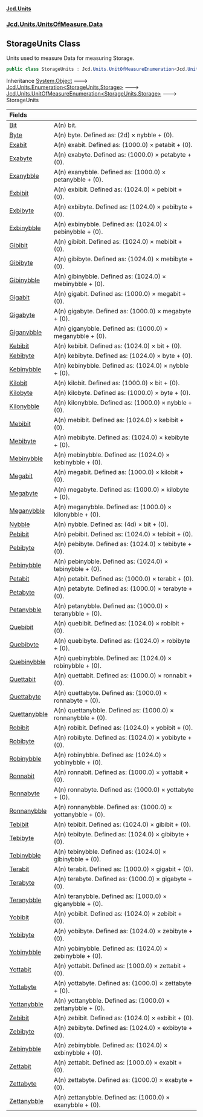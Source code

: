 #### [Jcd.Units](index.md 'index')
### [Jcd.Units.UnitsOfMeasure.Data](Jcd.Units.UnitsOfMeasure.Data.md 'Jcd.Units.UnitsOfMeasure.Data')

## StorageUnits Class

Units used to measure Data for measuring Storage.

```csharp
public class StorageUnits : Jcd.Units.UnitOfMeasureEnumeration<Jcd.Units.UnitsOfMeasure.Data.StorageUnits, Jcd.Units.UnitTypes.Storage>
```

Inheritance [System.Object](https://docs.microsoft.com/en-us/dotnet/api/System.Object 'System.Object') &#129106; [Jcd.Units.Enumeration&lt;](Enumeration_TEnumeration,T_.md 'Jcd.Units.Enumeration<TEnumeration,T>')[StorageUnits](StorageUnits.md 'Jcd.Units.UnitsOfMeasure.Data.StorageUnits')[,](Enumeration_TEnumeration,T_.md 'Jcd.Units.Enumeration<TEnumeration,T>')[Storage](Storage.md 'Jcd.Units.UnitTypes.Storage')[&gt;](Enumeration_TEnumeration,T_.md 'Jcd.Units.Enumeration<TEnumeration,T>') &#129106; [Jcd.Units.UnitOfMeasureEnumeration&lt;](UnitOfMeasureEnumeration_TEnumeration,T_.md 'Jcd.Units.UnitOfMeasureEnumeration<TEnumeration,T>')[StorageUnits](StorageUnits.md 'Jcd.Units.UnitsOfMeasure.Data.StorageUnits')[,](UnitOfMeasureEnumeration_TEnumeration,T_.md 'Jcd.Units.UnitOfMeasureEnumeration<TEnumeration,T>')[Storage](Storage.md 'Jcd.Units.UnitTypes.Storage')[&gt;](UnitOfMeasureEnumeration_TEnumeration,T_.md 'Jcd.Units.UnitOfMeasureEnumeration<TEnumeration,T>') &#129106; StorageUnits

| Fields | |
| :--- | :--- |
| [Bit](StorageUnits.Bit.md 'Jcd.Units.UnitsOfMeasure.Data.StorageUnits.Bit') | A(n) bit. |
| [Byte](StorageUnits.Byte.md 'Jcd.Units.UnitsOfMeasure.Data.StorageUnits.Byte') | A(n) byte. Defined as: (2d) × nybble + (0). |
| [Exabit](StorageUnits.Exabit.md 'Jcd.Units.UnitsOfMeasure.Data.StorageUnits.Exabit') | A(n) exabit. Defined as: (1000.0) × petabit + (0). |
| [Exabyte](StorageUnits.Exabyte.md 'Jcd.Units.UnitsOfMeasure.Data.StorageUnits.Exabyte') | A(n) exabyte. Defined as: (1000.0) × petabyte + (0). |
| [Exanybble](StorageUnits.Exanybble.md 'Jcd.Units.UnitsOfMeasure.Data.StorageUnits.Exanybble') | A(n) exanybble. Defined as: (1000.0) × petanybble + (0). |
| [Exbibit](StorageUnits.Exbibit.md 'Jcd.Units.UnitsOfMeasure.Data.StorageUnits.Exbibit') | A(n) exbibit. Defined as: (1024.0) × pebibit + (0). |
| [Exbibyte](StorageUnits.Exbibyte.md 'Jcd.Units.UnitsOfMeasure.Data.StorageUnits.Exbibyte') | A(n) exbibyte. Defined as: (1024.0) × pebibyte + (0). |
| [Exbinybble](StorageUnits.Exbinybble.md 'Jcd.Units.UnitsOfMeasure.Data.StorageUnits.Exbinybble') | A(n) exbinybble. Defined as: (1024.0) × pebinybble + (0). |
| [Gibibit](StorageUnits.Gibibit.md 'Jcd.Units.UnitsOfMeasure.Data.StorageUnits.Gibibit') | A(n) gibibit. Defined as: (1024.0) × mebibit + (0). |
| [Gibibyte](StorageUnits.Gibibyte.md 'Jcd.Units.UnitsOfMeasure.Data.StorageUnits.Gibibyte') | A(n) gibibyte. Defined as: (1024.0) × mebibyte + (0). |
| [Gibinybble](StorageUnits.Gibinybble.md 'Jcd.Units.UnitsOfMeasure.Data.StorageUnits.Gibinybble') | A(n) gibinybble. Defined as: (1024.0) × mebinybble + (0). |
| [Gigabit](StorageUnits.Gigabit.md 'Jcd.Units.UnitsOfMeasure.Data.StorageUnits.Gigabit') | A(n) gigabit. Defined as: (1000.0) × megabit + (0). |
| [Gigabyte](StorageUnits.Gigabyte.md 'Jcd.Units.UnitsOfMeasure.Data.StorageUnits.Gigabyte') | A(n) gigabyte. Defined as: (1000.0) × megabyte + (0). |
| [Giganybble](StorageUnits.Giganybble.md 'Jcd.Units.UnitsOfMeasure.Data.StorageUnits.Giganybble') | A(n) giganybble. Defined as: (1000.0) × meganybble + (0). |
| [Kebibit](StorageUnits.Kebibit.md 'Jcd.Units.UnitsOfMeasure.Data.StorageUnits.Kebibit') | A(n) kebibit. Defined as: (1024.0) × bit + (0). |
| [Kebibyte](StorageUnits.Kebibyte.md 'Jcd.Units.UnitsOfMeasure.Data.StorageUnits.Kebibyte') | A(n) kebibyte. Defined as: (1024.0) × byte + (0). |
| [Kebinybble](StorageUnits.Kebinybble.md 'Jcd.Units.UnitsOfMeasure.Data.StorageUnits.Kebinybble') | A(n) kebinybble. Defined as: (1024.0) × nybble + (0). |
| [Kilobit](StorageUnits.Kilobit.md 'Jcd.Units.UnitsOfMeasure.Data.StorageUnits.Kilobit') | A(n) kilobit. Defined as: (1000.0) × bit + (0). |
| [Kilobyte](StorageUnits.Kilobyte.md 'Jcd.Units.UnitsOfMeasure.Data.StorageUnits.Kilobyte') | A(n) kilobyte. Defined as: (1000.0) × byte + (0). |
| [Kilonybble](StorageUnits.Kilonybble.md 'Jcd.Units.UnitsOfMeasure.Data.StorageUnits.Kilonybble') | A(n) kilonybble. Defined as: (1000.0) × nybble + (0). |
| [Mebibit](StorageUnits.Mebibit.md 'Jcd.Units.UnitsOfMeasure.Data.StorageUnits.Mebibit') | A(n) mebibit. Defined as: (1024.0) × kebibit + (0). |
| [Mebibyte](StorageUnits.Mebibyte.md 'Jcd.Units.UnitsOfMeasure.Data.StorageUnits.Mebibyte') | A(n) mebibyte. Defined as: (1024.0) × kebibyte + (0). |
| [Mebinybble](StorageUnits.Mebinybble.md 'Jcd.Units.UnitsOfMeasure.Data.StorageUnits.Mebinybble') | A(n) mebinybble. Defined as: (1024.0) × kebinybble + (0). |
| [Megabit](StorageUnits.Megabit.md 'Jcd.Units.UnitsOfMeasure.Data.StorageUnits.Megabit') | A(n) megabit. Defined as: (1000.0) × kilobit + (0). |
| [Megabyte](StorageUnits.Megabyte.md 'Jcd.Units.UnitsOfMeasure.Data.StorageUnits.Megabyte') | A(n) megabyte. Defined as: (1000.0) × kilobyte + (0). |
| [Meganybble](StorageUnits.Meganybble.md 'Jcd.Units.UnitsOfMeasure.Data.StorageUnits.Meganybble') | A(n) meganybble. Defined as: (1000.0) × kilonybble + (0). |
| [Nybble](StorageUnits.Nybble.md 'Jcd.Units.UnitsOfMeasure.Data.StorageUnits.Nybble') | A(n) nybble. Defined as: (4d) × bit + (0). |
| [Pebibit](StorageUnits.Pebibit.md 'Jcd.Units.UnitsOfMeasure.Data.StorageUnits.Pebibit') | A(n) pebibit. Defined as: (1024.0) × tebibit + (0). |
| [Pebibyte](StorageUnits.Pebibyte.md 'Jcd.Units.UnitsOfMeasure.Data.StorageUnits.Pebibyte') | A(n) pebibyte. Defined as: (1024.0) × tebibyte + (0). |
| [Pebinybble](StorageUnits.Pebinybble.md 'Jcd.Units.UnitsOfMeasure.Data.StorageUnits.Pebinybble') | A(n) pebinybble. Defined as: (1024.0) × tebinybble + (0). |
| [Petabit](StorageUnits.Petabit.md 'Jcd.Units.UnitsOfMeasure.Data.StorageUnits.Petabit') | A(n) petabit. Defined as: (1000.0) × terabit + (0). |
| [Petabyte](StorageUnits.Petabyte.md 'Jcd.Units.UnitsOfMeasure.Data.StorageUnits.Petabyte') | A(n) petabyte. Defined as: (1000.0) × terabyte + (0). |
| [Petanybble](StorageUnits.Petanybble.md 'Jcd.Units.UnitsOfMeasure.Data.StorageUnits.Petanybble') | A(n) petanybble. Defined as: (1000.0) × teranybble + (0). |
| [Quebibit](StorageUnits.Quebibit.md 'Jcd.Units.UnitsOfMeasure.Data.StorageUnits.Quebibit') | A(n) quebibit. Defined as: (1024.0) × robibit + (0). |
| [Quebibyte](StorageUnits.Quebibyte.md 'Jcd.Units.UnitsOfMeasure.Data.StorageUnits.Quebibyte') | A(n) quebibyte. Defined as: (1024.0) × robibyte + (0). |
| [Quebinybble](StorageUnits.Quebinybble.md 'Jcd.Units.UnitsOfMeasure.Data.StorageUnits.Quebinybble') | A(n) quebinybble. Defined as: (1024.0) × robinybble + (0). |
| [Quettabit](StorageUnits.Quettabit.md 'Jcd.Units.UnitsOfMeasure.Data.StorageUnits.Quettabit') | A(n) quettabit. Defined as: (1000.0) × ronnabit + (0). |
| [Quettabyte](StorageUnits.Quettabyte.md 'Jcd.Units.UnitsOfMeasure.Data.StorageUnits.Quettabyte') | A(n) quettabyte. Defined as: (1000.0) × ronnabyte + (0). |
| [Quettanybble](StorageUnits.Quettanybble.md 'Jcd.Units.UnitsOfMeasure.Data.StorageUnits.Quettanybble') | A(n) quettanybble. Defined as: (1000.0) × ronnanybble + (0). |
| [Robibit](StorageUnits.Robibit.md 'Jcd.Units.UnitsOfMeasure.Data.StorageUnits.Robibit') | A(n) robibit. Defined as: (1024.0) × yobibit + (0). |
| [Robibyte](StorageUnits.Robibyte.md 'Jcd.Units.UnitsOfMeasure.Data.StorageUnits.Robibyte') | A(n) robibyte. Defined as: (1024.0) × yobibyte + (0). |
| [Robinybble](StorageUnits.Robinybble.md 'Jcd.Units.UnitsOfMeasure.Data.StorageUnits.Robinybble') | A(n) robinybble. Defined as: (1024.0) × yobinybble + (0). |
| [Ronnabit](StorageUnits.Ronnabit.md 'Jcd.Units.UnitsOfMeasure.Data.StorageUnits.Ronnabit') | A(n) ronnabit. Defined as: (1000.0) × yottabit + (0). |
| [Ronnabyte](StorageUnits.Ronnabyte.md 'Jcd.Units.UnitsOfMeasure.Data.StorageUnits.Ronnabyte') | A(n) ronnabyte. Defined as: (1000.0) × yottabyte + (0). |
| [Ronnanybble](StorageUnits.Ronnanybble.md 'Jcd.Units.UnitsOfMeasure.Data.StorageUnits.Ronnanybble') | A(n) ronnanybble. Defined as: (1000.0) × yottanybble + (0). |
| [Tebibit](StorageUnits.Tebibit.md 'Jcd.Units.UnitsOfMeasure.Data.StorageUnits.Tebibit') | A(n) tebibit. Defined as: (1024.0) × gibibit + (0). |
| [Tebibyte](StorageUnits.Tebibyte.md 'Jcd.Units.UnitsOfMeasure.Data.StorageUnits.Tebibyte') | A(n) tebibyte. Defined as: (1024.0) × gibibyte + (0). |
| [Tebinybble](StorageUnits.Tebinybble.md 'Jcd.Units.UnitsOfMeasure.Data.StorageUnits.Tebinybble') | A(n) tebinybble. Defined as: (1024.0) × gibinybble + (0). |
| [Terabit](StorageUnits.Terabit.md 'Jcd.Units.UnitsOfMeasure.Data.StorageUnits.Terabit') | A(n) terabit. Defined as: (1000.0) × gigabit + (0). |
| [Terabyte](StorageUnits.Terabyte.md 'Jcd.Units.UnitsOfMeasure.Data.StorageUnits.Terabyte') | A(n) terabyte. Defined as: (1000.0) × gigabyte + (0). |
| [Teranybble](StorageUnits.Teranybble.md 'Jcd.Units.UnitsOfMeasure.Data.StorageUnits.Teranybble') | A(n) teranybble. Defined as: (1000.0) × giganybble + (0). |
| [Yobibit](StorageUnits.Yobibit.md 'Jcd.Units.UnitsOfMeasure.Data.StorageUnits.Yobibit') | A(n) yobibit. Defined as: (1024.0) × zebibit + (0). |
| [Yobibyte](StorageUnits.Yobibyte.md 'Jcd.Units.UnitsOfMeasure.Data.StorageUnits.Yobibyte') | A(n) yobibyte. Defined as: (1024.0) × zebibyte + (0). |
| [Yobinybble](StorageUnits.Yobinybble.md 'Jcd.Units.UnitsOfMeasure.Data.StorageUnits.Yobinybble') | A(n) yobinybble. Defined as: (1024.0) × zebinybble + (0). |
| [Yottabit](StorageUnits.Yottabit.md 'Jcd.Units.UnitsOfMeasure.Data.StorageUnits.Yottabit') | A(n) yottabit. Defined as: (1000.0) × zettabit + (0). |
| [Yottabyte](StorageUnits.Yottabyte.md 'Jcd.Units.UnitsOfMeasure.Data.StorageUnits.Yottabyte') | A(n) yottabyte. Defined as: (1000.0) × zettabyte + (0). |
| [Yottanybble](StorageUnits.Yottanybble.md 'Jcd.Units.UnitsOfMeasure.Data.StorageUnits.Yottanybble') | A(n) yottanybble. Defined as: (1000.0) × zettanybble + (0). |
| [Zebibit](StorageUnits.Zebibit.md 'Jcd.Units.UnitsOfMeasure.Data.StorageUnits.Zebibit') | A(n) zebibit. Defined as: (1024.0) × exbibit + (0). |
| [Zebibyte](StorageUnits.Zebibyte.md 'Jcd.Units.UnitsOfMeasure.Data.StorageUnits.Zebibyte') | A(n) zebibyte. Defined as: (1024.0) × exbibyte + (0). |
| [Zebinybble](StorageUnits.Zebinybble.md 'Jcd.Units.UnitsOfMeasure.Data.StorageUnits.Zebinybble') | A(n) zebinybble. Defined as: (1024.0) × exbinybble + (0). |
| [Zettabit](StorageUnits.Zettabit.md 'Jcd.Units.UnitsOfMeasure.Data.StorageUnits.Zettabit') | A(n) zettabit. Defined as: (1000.0) × exabit + (0). |
| [Zettabyte](StorageUnits.Zettabyte.md 'Jcd.Units.UnitsOfMeasure.Data.StorageUnits.Zettabyte') | A(n) zettabyte. Defined as: (1000.0) × exabyte + (0). |
| [Zettanybble](StorageUnits.Zettanybble.md 'Jcd.Units.UnitsOfMeasure.Data.StorageUnits.Zettanybble') | A(n) zettanybble. Defined as: (1000.0) × exanybble + (0). |
